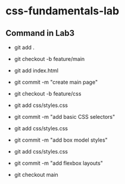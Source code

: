 # css-fundamentals-lab

## Command in Lab3
- git add .
- git checkout -b feature/main
- git add index.html
- git commit -m "create main page"
- git checkout -b feature/css
- git add css/styles.css
- git commit -m "add basic CSS selectors"

- git add css/styles.css
- git commit -m "add box model styles"

- git add css/styles.css
- git commit -m "add flexbox layouts"

- git checkout main